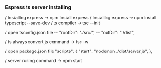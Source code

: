 ### Espress ts server installing
/ installing express -> npm install express
/ installing express -> npm install typescript --save-dev
/ ts compiler -> tsc --init

/ open tsconfig.json file
    -- "rootDir": "./src/", 
    -- "outDir": "./dist", 


/ ts always convert js command -> tsc -w


/ open package.json file
  "scripts": {
    "start": "nodemon ./dist/server.js",
  },
  
/ server runing command -> npm start
 

